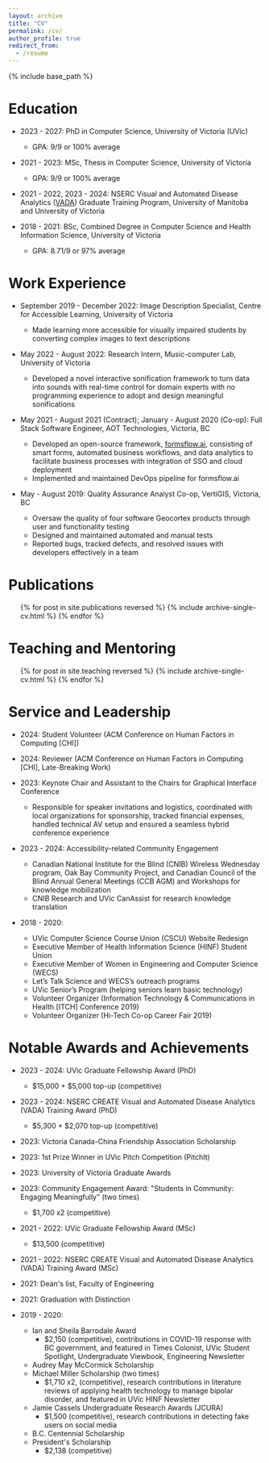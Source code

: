 ```yaml
---
layout: archive
title: "CV"
permalink: /cv/
author_profile: true
redirect_from:
  - /resume
---
```


{% include base_path %}

Education
======
* 2023 - 2027: PhD in Computer Science, University of Victoria (UVic)  
  * GPA: 9/9 or 100% average

* 2021 - 2023: MSc, Thesis in Computer Science, University of Victoria  
  * GPA: 9/9 or 100% average

* 2021 - 2022, 2023 - 2024: NSERC Visual and Automated Disease Analytics ([VADA](https://vada.cs.umanitoba.ca/profiles/yichun-zhao/)) Graduate Training Program, University of Manitoba and University of Victoria

* 2018 - 2021: BSc, Combined Degree in Computer Science and Health Information Science, University of Victoria  
  * GPA: 8.71/9 or 97% average


Work Experience
======
* September 2019 - December 2022: Image Description Specialist, Centre for Accessible Learning, University of Victoria  
  * Made learning more accessible for visually impaired students by converting complex images to text descriptions

* May 2022 - August 2022: Research Intern, Music-computer Lab, University of Victoria  
  * Developed a novel interactive sonification framework to turn data into sounds with real-time control for domain experts with no programming experience to adopt and design meaningful sonifications

* May 2021 - August 2021 (Contract); January - August 2020 (Co-op): Full Stack Software Engineer, AOT Technologies, Victoria, BC  
  * Developed an open-source framework, [formsflow.ai](https://formsflow.ai/), consisting of smart forms, automated business workflows, and data analytics to facilitate business processes with integration of SSO and cloud deployment
  * Implemented and maintained DevOps pipeline for formsflow.ai

* May - August 2019: Quality Assurance Analyst Co-op, VertiGIS, Victoria, BC
  * Oversaw the quality of four software Geocortex products through user and functionality testing
  * Designed and maintained automated and manual tests 
  * Reported bugs, tracked defects, and resolved issues with developers effectively in a team
  
<!-- Skills
======
* Skill 1
* Skill 2
  * Sub-skill 2.1
  * Sub-skill 2.2
  * Sub-skill 2.3
* Skill 3 -->

Publications
======
  <ul>{% for post in site.publications reversed %}
    {% include archive-single-cv.html %}
  {% endfor %}</ul>
  
<!-- Talks
======
  <ul>{% for post in site.talks reversed %}
    {% include archive-single-talk-cv.html  %}
  {% endfor %}</ul> -->
  
Teaching and Mentoring
======
  <ul>{% for post in site.teaching reversed %}
    {% include archive-single-cv.html %}
  {% endfor %}</ul>
  
Service and Leadership
======
* 2024: Student Volunteer (ACM Conference on Human Factors in Computing [CHI])  

* 2024: Reviewer (ACM Conference on Human Factors in Computing [CHI], Late-Breaking Work)  

* 2023: Keynote Chair and Assistant to the Chairs for Graphical Interface Conference  
  * Responsible for speaker invitations and logistics, coordinated with local organizations for sponsorship, tracked financial expenses, handled technical AV setup and ensured a seamless hybrid conference experience

* 2023 - 2024: Accessibility-related Community Engagement  
  * Canadian National Institute for the Blind (CNIB) Wireless Wednesday program, Oak Bay Community Project, and Canadian Council of the Blind Annual General Meetings (CCB AGM) and Workshops for knowledge mobilization  
  * CNIB Research and UVic CanAssist for research knowledge translation

* 2018 - 2020: 
  * UVic Computer Science Course Union (CSCU) Website Redesign  
  * Executive Member of Health Information Science (HINF) Student Union  
  * Executive Member of Women in Engineering and Computer Science (WECS)  
  * Let’s Talk Science and WECS’s outreach programs  
  * UVic Senior’s Program (helping seniors learn basic technology)  
  * Volunteer Organizer (Information Technology & Communications in Health [ITCH] Conference 2019)  
  * Volunteer Organizer (Hi-Tech Co-op Career Fair 2019)  

Notable Awards and Achievements
======
* 2023 - 2024: UVic Graduate Fellowship Award (PhD)  
  * $15,000 + $5,000 top-up (competitive)

* 2023 - 2024: NSERC CREATE Visual and Automated Disease Analytics (VADA) Training Award (PhD)  
  * $5,300 + $2,070 top-up (competitive)

* 2023: Victoria Canada-China Friendship Association Scholarship  

* 2023: 1st Prize Winner in UVic Pitch Competition (PitchIt)  

* 2023: University of Victoria Graduate Awards  

* 2023: Community Engagement Award: "Students in Community: Engaging Meaningfully" (two times)  
  * $1,700 x2 (competitive)

* 2021 - 2022: UVic Graduate Fellowship Award (MSc)  
  * $13,500 (competitive)

* 2021 - 2022: NSERC CREATE Visual and Automated Disease Analytics (VADA) Training Award (MSc)  

* 2021: Dean's list, Faculty of Engineering  

* 2021: Graduation with Distinction  

* 2019 - 2020: 
  * Ian and Sheila Barrodale Award  
    * $2,150 (competitive), contributions in COVID-19 response with BC government, and featured in Times Colonist, UVic Student Spotlight, Undergraduate Viewbook, Engineering Newsletter
  * Audrey May McCormick Scholarship  
  * Michael Miller Scholarship (two times)  
    * $1,710 x2, (competitive), research contributions in literature reviews of applying health technology to manage bipolar disorder, and featured in UVic HINF Newsletter
  * Jamie Cassels Undergraduate Research Awards (JCURA)  
    * $1,500 (competitive), research contributions in detecting fake users on social media
  * B.C. Centennial Scholarship  
  * President's Scholarship  
    * $2,138 (competitive)